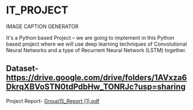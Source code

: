 # IT_PROJECT
IMAGE CAPTION GENERATOR

It's a Python based Project – 
we are going to implement in this Python based project where we will use deep learning techniques of Convolutional Neural Networks and a type of Recurrent Neural Network (LSTM) together. 

Dataset-https://drive.google.com/drive/folders/1AVxza6DkrqXBVoSTN0tdPdbHw_TONRJc?usp=sharing
--
Project Report-
[Group15_Report (1).pdf](https://github.com/mehakagg1313/IT_PROJECT/files/7020646/Group15_Report.1.pdf)
